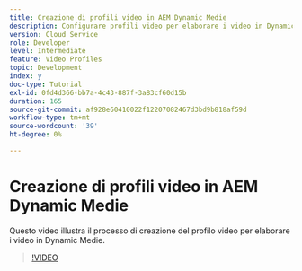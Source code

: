 ```yaml
---
title: Creazione di profili video in AEM Dynamic Medie
description: Configurare profili video per elaborare i video in Dynamic Medie
version: Cloud Service
role: Developer
level: Intermediate
feature: Video Profiles
topic: Development
index: y
doc-type: Tutorial
exl-id: 0fd4d366-bb7a-4c43-887f-3a83cf60d15b
duration: 165
source-git-commit: af928e60410022f12207082467d3bd9b818af59d
workflow-type: tm+mt
source-wordcount: '39'
ht-degree: 0%

---
```


# Creazione di profili video in AEM Dynamic Medie

Questo video illustra il processo di creazione del profilo video per elaborare i video in Dynamic Medie.

>[!VIDEO](https://video.tv.adobe.com/v/335382?quality=12&learn=on)
